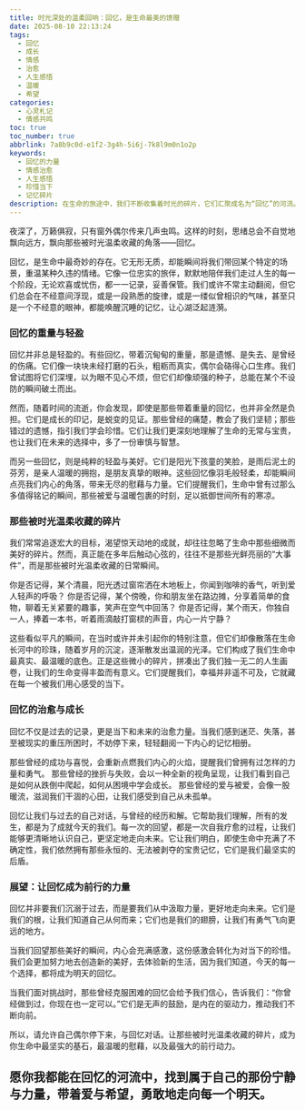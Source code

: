 ```yaml
---
title: 时光深处的温柔回响：回忆，是生命最美的馈赠
date: 2025-08-10 22:13:24
tags:
  - 回忆
  - 成长
  - 情感
  - 治愈
  - 人生感悟
  - 温暖
  - 希望
categories:
  - 心灵札记
  - 情感共鸣
toc: true
toc_number: true
abbrlink: 7a8b9c0d-e1f2-3g4h-5i6j-7k8l9m0n1o2p
keywords:
  - 回忆的力量
  - 情感治愈
  - 人生感悟
  - 珍惜当下
  - 记忆碎片
description: 在生命的旅途中，我们不断收集着时光的碎片，它们汇聚成名为“回忆”的河流。这不仅仅是对过去的留恋，更是对当下和未来的温柔指引。让我们一同走进那些被时光温柔收藏的瞬间，感受回忆带来的治愈与力量。
---
```


夜深了，万籁俱寂，只有窗外偶尔传来几声虫鸣。这样的时刻，思绪总会不自觉地飘向远方，飘向那些被时光温柔收藏的角落——回忆。

回忆，是生命中最奇妙的存在。它无形无质，却能瞬间将我们带回某个特定的场景，重温某种久违的情绪。它像一位忠实的旅伴，默默地陪伴我们走过人生的每一个阶段，无论欢喜或忧伤，都一一记录，妥善保管。我们或许不常主动翻阅，但它们总会在不经意间浮现，或是一段熟悉的旋律，或是一缕似曾相识的气味，甚至只是一个不经意的眼神，都能唤醒沉睡的记忆，让心湖泛起涟漪。

### 回忆的重量与轻盈

回忆并非总是轻盈的。有些回忆，带着沉甸甸的重量，那是遗憾、是失去、是曾经的伤痛。它们像一块块未经打磨的石头，粗粝而真实，偶尔会硌得心口生疼。我们曾试图将它们深埋，以为眼不见心不烦，但它们却像顽强的种子，总能在某个不设防的瞬间破土而出。

然而，随着时间的流逝，你会发现，即使是那些带着重量的回忆，也并非全然是负担。它们是成长的印记，是蜕变的见证。那些曾经的痛楚，教会了我们坚韧；那些错过的遗憾，指引我们学会珍惜。它们让我们更深刻地理解了生命的无常与宝贵，也让我们在未来的选择中，多了一份审慎与智慧。

而另一些回忆，则是纯粹的轻盈与美好。它们是阳光下孩童的笑脸，是雨后泥土的芬芳，是亲人温暖的拥抱，是朋友真挚的眼神。这些回忆像羽毛般轻柔，却能瞬间点亮我们内心的角落，带来无尽的慰藉与力量。它们提醒我们，生命中曾有过那么多值得铭记的瞬间，那些被爱与温暖包裹的时刻，足以抵御世间所有的寒凉。

### 那些被时光温柔收藏的碎片

我们常常追逐宏大的目标，渴望惊天动地的成就，却往往忽略了生命中那些细微而美好的碎片。然而，真正能在多年后触动心弦的，往往不是那些光鲜亮丽的“大事件”，而是那些被时光温柔收藏的日常瞬间。

你是否记得，某个清晨，阳光透过窗帘洒在木地板上，你闻到咖啡的香气，听到爱人轻声的呼吸？
你是否记得，某个傍晚，你和朋友坐在路边摊，分享着简单的食物，聊着无关紧要的趣事，笑声在空气中回荡？
你是否记得，某个雨天，你独自一人，捧着一本书，听着雨滴敲打窗棂的声音，内心一片宁静？

这些看似平凡的瞬间，在当时或许并未引起你的特别注意，但它们却像散落在生命长河中的珍珠，随着岁月的沉淀，逐渐散发出温润的光泽。它们构成了我们生命中最真实、最温暖的底色。正是这些微小的碎片，拼凑出了我们独一无二的人生画卷，让我们的生命变得丰盈而有意义。它们提醒我们，幸福并非遥不可及，它就藏在每一个被我们用心感受的当下。

### 回忆的治愈与成长

回忆不仅是过去的记录，更是当下和未来的治愈力量。当我们感到迷茫、失落，甚至被现实的重压所困时，不妨停下来，轻轻翻阅一下内心的记忆相册。

那些曾经的成功与喜悦，会重新点燃我们内心的火焰，提醒我们曾拥有过怎样的力量和勇气。
那些曾经的挫折与失败，会以一种全新的视角呈现，让我们看到自己是如何从跌倒中爬起，如何从困境中学会成长。
那些曾经的爱与被爱，会像一股暖流，滋润我们干涸的心田，让我们感受到自己从未孤单。

回忆让我们与过去的自己对话，与曾经的经历和解。它帮助我们理解，所有的发生，都是为了成就今天的我们。每一次的回望，都是一次自我疗愈的过程，让我们能够更清晰地认识自己，更坚定地走向未来。它让我们明白，即使生命中充满了不确定性，我们依然拥有那些永恒的、无法被剥夺的宝贵记忆，它们是我们最坚实的后盾。

### 展望：让回忆成为前行的力量

回忆并非要我们沉溺于过去，而是要我们从中汲取力量，更好地走向未来。它们是我们的根，让我们知道自己从何而来；它们也是我们的翅膀，让我们有勇气飞向更远的地方。

当我们回望那些美好的瞬间，内心会充满感激，这份感激会转化为对当下的珍惜。我们会更加努力地去创造新的美好，去体验新的生活，因为我们知道，今天的每一个选择，都将成为明天的回忆。

当我们面对挑战时，那些曾经克服困难的回忆会给予我们信心，告诉我们：“你曾经做到过，你现在也一定可以。”它们是无声的鼓励，是内在的驱动力，推动我们不断向前。

所以，请允许自己偶尔停下来，与回忆对话。让那些被时光温柔收藏的碎片，成为你生命中最坚实的基石，最温暖的慰藉，以及最强大的前行动力。

愿你我都能在回忆的河流中，找到属于自己的那份宁静与力量，带着爱与希望，勇敢地走向每一个明天。
---
